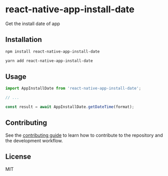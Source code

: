 # react-native-app-install-date

Get the install date of app

## Installation

```sh
npm install react-native-app-install-date
```

```sh
yarn add react-native-app-install-date
```

## Usage

```js
import AppInstallDate from 'react-native-app-install-date';

// ...

const result = await AppInstallDate.getDateTime(format);
```

## Contributing

See the [contributing guide](CONTRIBUTING.md) to learn how to contribute to the repository and the development workflow.

## License

MIT
